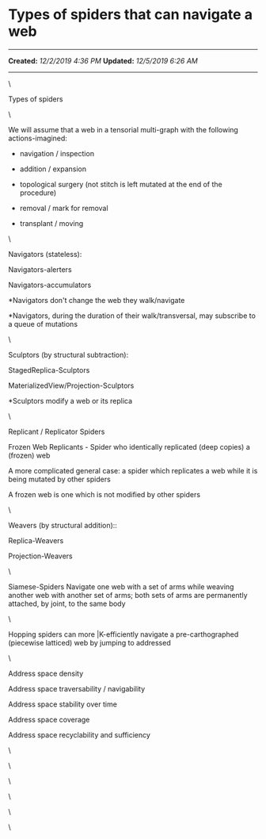 Types of spiders that can navigate a web
========================================

  -------------- ---------------------
  **Created:**   *12/2/2019 4:36 PM*
  **Updated:**   *12/5/2019 6:26 AM*
  -------------- ---------------------

\

Types of spiders

\

We will assume that a web in a tensorial multi-graph with the following
actions-imagined:

-   navigation / inspection

-   addition / expansion

-   topological surgery (not stitch is left mutated at the end of the
    procedure)

-   removal / mark for removal

-   transplant / moving

\

Navigators (stateless):

Navigators-alerters

Navigators-accumulators

\*Navigators don't change the web they walk/navigate

\*Navigators, during the duration of their walk/transversal, may
subscribe to a queue of mutations

\

Sculptors (by structural subtraction):

StagedReplica-Sculptors

MaterializedView/Projection-Sculptors

\*Sculptors modify a web or its replica

\

Replicant / Replicator Spiders

Frozen Web Replicants - Spider who identically replicated (deep copies)
a (frozen) web

A more complicated general case: a spider which replicates a web while
it is being mutated by other spiders

A frozen web is one which is not modified by other spiders

\

Weavers (by structural addition)::

Replica-Weavers

Projection-Weavers

\

Siamese-Spiders Navigate one web with a set of arms while weaving
another web with another set of arms; both sets of arms are permanently
attached, by joint, to the same body

\

Hopping spiders can more \|K-efficiently navigate a pre-carthographed
(piecewise latticed) web by jumping to addressed

\

Address space density

Address space traversability / navigability

Address space stability over time

Address space coverage

Address space recyclability and sufficiency

\

\

\

\

\

\

 
